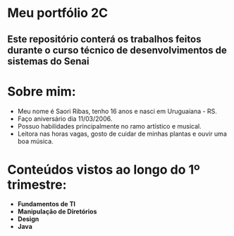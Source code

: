 # Meu portfólio 2C
## Este repositório conterá os trabalhos feitos durante o curso técnico de desenvolvimentos de sistemas do Senai <h2>
# Sobre mim:
* Meu nome é Saori Ribas, tenho 16 anos e nasci em Uruguaiana - RS.
* Faço aniversário dia 11/03/2006.
* Possuo habilidades principalmente no ramo artístico e musical.
* Leitora nas horas vagas, gosto de cuidar de minhas plantas e ouvir uma boa música.
# Conteúdos vistos ao longo do 1º trimestre:
* **Fundamentos de TI**
* **Manipulação de Diretórios**
* **Design**
* **Java**
